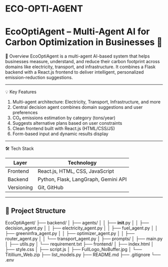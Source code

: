 # ECO-OPTI-AGENT

# EcoOptiAgent – Multi-Agent AI for Carbon Optimization in Businesses 🌱

🚀 Overview
EcoOptiAgent is a multi-agent AI-based system that helps businesses measure, understand, and reduce their carbon footprint across domains like electricity, transport, and infrastructure. It combines a Flask backend with a React.js frontend to deliver intelligent, personalized emission-reduction suggestions.

---

💡 Key Features

1. Multi-agent architecture: Electricity, Transport, Infrastructure, and more
2. Central decision agent combines domain suggestions and user preferences
3. CO₂ emissions estimation by category (tons/year)
4. Suggests alternative plans based on user constraints
5. Clean frontend built with React.js (HTML/CSS/JS)
6. Form-based input and dynamic results display

---

 🛠️ Tech Stack

| Layer      | Technology                 |
|------------|----------------------------|
| Frontend   | React.js, HTML, CSS, JavaScript |
| Backend    | Python, Flask, LangGraph, Gemini API |
| Versioning | Git, GitHub                 |

---

## 📁 Project Structure

EcoOptiAgent/
├── backend/
│   ├── agents/
│   │   ├── __init__.py
│   │   ├── decision_agent.py
│   │   ├── electricity_agent.py
│   │   ├── fuel_agent.py
│   │   ├── greeninfra_agent.py
│   │   ├── optimizer_agent.py
│   │   ├── router_agent.py
│   │   └── transport_agent.py
│   ├── prompts/
│   ├── main.py
│   ├── utils.py
│   └── requirement.txt
├── frontend/
│   ├── index.html
│   ├── style.css
│   ├── script.js
│   ├── FullLogo_NoBuffer.jpg
│   └── Titillium_Web.zip
├── list_models.py
├── README.md
├── .gitignore
└── .env





